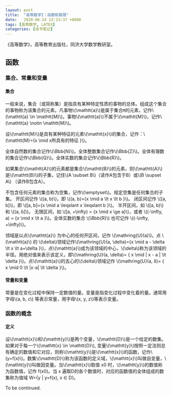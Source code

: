 ```yaml
---
layout: post
title:  "高等数学I：函数和极限"
date:   2020-06-24 22:23:37 +0800
tags: [高等数学, LATEX]
categories: [读书笔记]
---
```


《高等数学》，高等教育出版社，同济大学数学教研室。

## 函数

### 集合、常量和变量

#### 集合

一般来说，集合（或简称集）是指具有某种特定性质的事物的总体。组成这个集合的事物称为该集合的元素。凡事物<span>\\(\mathtt{a}\\)</span>是属于集合$\mathtt{M}$的元素，记作<span>\\(\mathtt{a} \in \mathtt{M}\\)</span>。事物<span>\\(\mathtt{a}\\)</span>不属于<span>\\(\mathtt{M}\\)</span>，记作<span>\\(\mathtt{a} \notin \mathtt{M}\\)</span>。

设<span>\\(\mathtt{M}\\)</span>是具有某种特征的元素<span>\\(\mathtt{x}\\)</span>的集合，记作：<span>\\(\mathtt{M}=\{x \mid x所具有的特征 \}\\)</span>。


全体自然数的集合记作<span>\\(\Bbb{N}\\)</span>。全体整数集合记作<span>\\(\Bbb{Z}\\)</span>。全体有理数的集合记作<span>\\(\Bbb{Q}\\)</span>。全体实数的集合记作<span>\\(\Bbb{R}\\)</span>。


如果集合<span>\\(\mathtt{A}\\)</span>的元素都是集合<span>\\(\mathtt{B}\\)</span>的元素，则<span>\\(\mathtt{A}\\)</span>是<span>\\(\mathtt{B}\\)</span>的子集，记住<span>\\(A \subset B\\)</span>（读作A包含于B）或<span>\\(B \supset A\\)</span> （读作B包含A）。


不包含任何元素的集合称为空集，记作<span>\\(\emptyset\\)</span>。规定空集是任何集合的子集。
开区间记作 <span>\\((a, b)\\)</span>，即 <span>\\((a, b)=\{x \mid a \lt x \lt b \}\\)</span>。
闭区间记作 <span>\\([a, b]\\)</span>，即 <span>\\([a, b]=\{x \mid a \leqslant x \leqslant b \}\\)</span>。
半开区间，如 <span>\\([a, b)\\)</span> 和 <span>\\((a, b]\\)</span>。
无限区间，如 <span>\\([a, +\infty) = \{x \mid x \ge a\}\\)</span>，或者 <span>\\((-\infty, a) = \{x \mid x \lt a \}\\)</span>。全体实数的集合 <span>\\(\Bbb{R}\\)</span> 也可记作 <span>\\((-\infty, +\infty)\\)</span>。


领域是以点<span>\\(\mathtt{a}\\)</span> 为中心的任何开区间，记作 <span>\\(\mathring{U}(a)\\)</span>。点 <span>\\(\mathtt{a}\\)</span> 的 <span>\\(\delta\\)</span>领域记作<span>\\(\mathring{U}(a, \delta)=\{x \mid a - \delta \lt x \lt a+\delta \}\\)</span>，点<span>\\(\mathtt{a}\\)</span>成为该领域的中心，<span>\\(\delta\\)</span>称为该领域的半径。用绝对值来表示该定义，即<span>\\(\mathring{U}(a, \delta)= \{ x \mid | x - a | \lt \delta \}\\)</span>。点<span>\\(\mathtt{a}\\)</span>的去心的<span>\\(\delta\\)</span>领域记作 <span>\\(\mathring{U}(a, δ)= \{ x \mid 0 \lt |x-a| \lt \delta \}\\)</span>。


#### 常量和变量

常量是在变化过程中保持一定数值的量。变量是指变化过程中变化着的量。通常用字母<span>\\(a, b, c\\)</span> 等表示常量，用字母<span>\\(x, y, z\\)</span>等表示变量。

### 函数的概念

#### 定义
设<span>\\(\mathtt{x}\\)</span>和<span>\\(\mathtt{y}\\)</span>是两个变量，<span>\\(\mathtt{D}\\)</span>是一个给定的数集。如果对于每一个<span>\\(\mathtt{x} \in \mathtt{D}\\)</span>, 变量<span>\\(\mathtt{y}\\)</span>按照一定法则总有确定的数值和它对应，则称<span>\\(\mathtt{y}\\)</span>是<span>\\(\mathtt{x}\\)</span>的函数，记作<span>\\(y=f(x)\\)</span>。数集<span>\\(\mathtt{D}\\)</span>称为该函数的定义域，<span>\\(\mathtt{x}\\)</span>叫做自变量，<span>\\(\mathtt{y}\\)</span>叫做因变量。当<span>\\(\mathtt{x}\\)</span>取值 x0 时，<span>\\(\mathtt{y}\\)</span>的数值称为函数值，记作 f(x0)。当 x 遍取D的各个数值时，对应的函数值的全体组成的数集称为值域 W={y | y=f(x), x ∈ D}。

To be continued.
